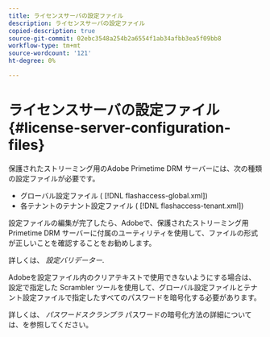 ```yaml
---
title: ライセンスサーバの設定ファイル
description: ライセンスサーバの設定ファイル
copied-description: true
source-git-commit: 02ebc3548a254b2a6554f1ab34afbb3ea5f09bb8
workflow-type: tm+mt
source-wordcount: '121'
ht-degree: 0%

---
```


# ライセンスサーバの設定ファイル{#license-server-configuration-files}

保護されたストリーミング用のAdobe Primetime DRM サーバーには、次の種類の設定ファイルが必要です。

* グローバル設定ファイル ( [!DNL flashaccess-global.xml])
* 各テナントのテナント設定ファイル ( [!DNL flashaccess-tenant.xml])

設定ファイルの編集が完了したら、Adobeで、保護されたストリーミング用 Primetime DRM サーバーに付属のユーティリティを使用して、ファイルの形式が正しいことを確認することをお勧めします。

詳しくは、 *設定バリデーター*.

Adobeを設定ファイル内のクリアテキストで使用できないようにする場合は、設定で指定した Scrambler ツールを使用して、グローバル設定ファイルとテナント設定ファイルで指定したすべてのパスワードを暗号化する必要があります。

詳しくは、 *パスワードスクランブラ* パスワードの暗号化方法の詳細については、を参照してください。
